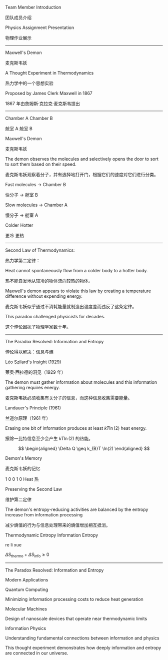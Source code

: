 Team Member Introduction

团队成员介绍

Physics Assignment Presentation

物理作业展示

---

Maxwell's Demon

麦克斯韦妖

A Thought Experiment in Thermodynamics

热力学中的一个思想实验

Proposed by James Clerk Maxwell in 1867

1867 年由詹姆斯·克拉克·麦克斯韦提出

---

Chamber A       Chamber B

舱室 A       舱室 B

Maxwell's Demon

麦克斯韦妖

The demon observes the molecules and selectively opens the door to sort to sort them based on their speed.

麦克斯韦妖观察着分子，并有选择地打开门，根据它们的速度对它们进行分类。

Fast molecules $\to$ Chamber B

快分子 $\to$ 舱室 B

Slow molecules $\to$ Chamber A

慢分子 $\to$ 舱室 A

Colder Hotter

更冷 更热

---

Second Law of Thermodynamics:

热力学第二定律：

Heat cannot spontaneously flow from a colder body to a hotter body.

热不能自发地从较冷的物体流向较热的物体。

Maxwell's demon appears to violate this law by creating a temperature difference without expending energy.

麦克斯韦妖似乎通过不消耗能量就制造出温度差而违反了这条定律。

This paradox challenged physicists for decades.

这个悖论困扰了物理学家数十年。

---

The Paradox Resolved: Information and Entropy

悖论得以解决：信息与熵

Léo Szilard's Insight (1929)

莱奥·西拉德的洞见（1929 年）

The demon must gather information about molecules and this information gathering requires energy.

麦克斯韦妖必须收集有关分子的信息，而这种信息收集需要能量。

Landauer's Principle (1961)

兰道尔原理（1961 年）

Erasing one bit of information produces at least $kT\ln (2)$ heat energy.

擦除一比特信息至少会产生 $kT\ln (2)$ 的热能。

$$
\begin{aligned}
\Delta Q \geq k_{B}T \ln(2)
\end{aligned}
$$

Demon's Memory

麦克斯韦妖的记忆

1 0 0 1 0 Heat 热

Preserving the Second Law

维护第二定律

The demon's entropy-reducing activities are balanced by the entropy increase from information processing 

减少熵值的行为与信息处理带来的熵值增加相互抵消。

Thermodynamic Entropy      Information Entropy

re li xue

$\Delta S_{\text{thermo}}+\Delta S_{\text{info}}\geq 0$

---

The Paradox Resolved: Information and Entropy

Modern Applications

Quantum Computing

Minimizing information processing costs to reduce heat generation

Molecular Machines

Design of nanoscale devices that operate near thermodynamic limits

Information Physics

Understanding fundamental connections between information and physics

This thought experiment demonstrates how deeply information and entropy are connected in our universe.
